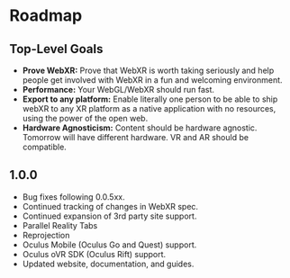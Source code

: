 # Roadmap

## Top-Level Goals

- **Prove WebXR:** Prove that WebXR is worth taking seriously and help people get involved with WebXR in a fun and welcoming environment.
- **Performance:** Your WebGL/WebXR should run fast.
- **Export to any platform:**  Enable literally one person to be able to ship webXR to any XR platform as a native application with no resources, using the power of the open web. 
- **Hardware Agnosticism:** Content should be hardware agnostic. Tomorrow will have different hardware. VR and AR should be compatible. 

## 1.0.0

- Bug fixes following 0.0.5xx.
- Continued tracking of changes in WebXR spec.
- Continued expansion of 3rd party site support.
- Parallel Reality Tabs
- Reprojection
- Oculus Mobile (Oculus Go and Quest) support.
- Oculus oVR SDK (Oculus Rift) support.
- Updated website, documentation, and guides.

